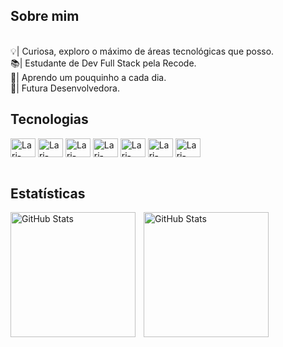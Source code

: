<h2 align "justified">Sobre mim</h2>
<p><br>💡| Curiosa, exploro o máximo de áreas tecnológicas que posso.<br>📚| Estudante de Dev Full Stack pela Recode.<br>🌱| Aprendo um pouquinho a cada dia.<br>📌| Futura Desenvolvedora.
</div>
<div>
  <h2 align = "justified">Tecnologias</h2>
<p align="center">
<div style="display: inline_block">
    <img align="center" alt="Lari-HTML" height="30" width="40" src="https://cdn.jsdelivr.net/gh/devicons/devicon@latest/icons/html5/html5-original.svg" />
    <img align="center" alt="Lari-CSS" height="30" width="40" src="https://cdn.jsdelivr.net/gh/devicons/devicon@latest/icons/css3/css3-original.svg" />
    <img align="center" alt="Lari-HTML" height="30" width="40" src="https://cdn.jsdelivr.net/gh/devicons/devicon@latest/icons/javascript/javascript-original.svg" />
    <img align="center" alt="Lari-HTML" height="30" width="40" src="https://cdn.jsdelivr.net/gh/devicons/devicon@latest/icons/react/react-original.svg" />
    <img align="center" alt="Lari-HTML" height="30" width="40" src="https://cdn.jsdelivr.net/gh/devicons/devicon@latest/icons/python/python-original.svg" />
    <img align="center" alt="Lari-HTML" height="30" width="40" src="https://cdn.jsdelivr.net/gh/devicons/devicon@latest/icons/mysql/mysql-original.svg" />
     <img align="center" alt="Lari-HTML" height="30" width="40" src="https://cdn.jsdelivr.net/gh/devicons/devicon@latest/icons/git/git-original.svg" />
</div><br>
</p>
</div>
<div>
  <h2 align = "justified">Estatísticas</h2>
<p>
  <img 
    align="left" 
    alt="GitHub Stats" 
    height="200" 
    style="padding-right: 10px;" 
    src="https://github-readme-stats.vercel.app/api?username=lari-dias&show_icons=true&theme=tokyonight&include_all_commits=true&locale=pt-br" 
  />

<img 
      align="left" 
      alt="GitHub Stats" 
      height="200" 
      src="https://github-readme-stats.vercel.app/api/top-langs/?username=lari-dias&theme=tokyonight&layout=compact&custom_title=Tecnologias&langs_count=7" 
  />

</p>
